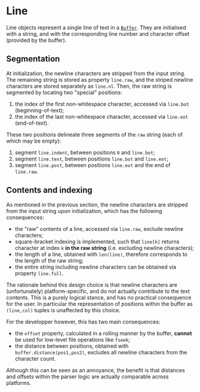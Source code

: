 
# Line

Line objects represent a single line of text in a [`Buffer`](ref/buffer). 
They are initialised with a string, and with the corresponding line number and character offset (provided by the buffer).

## Segmentation

At initialization, the newline characters are stripped from the input string.
The remaining string is stored as property `line.raw`, and the striped newline characters are stored separately as `line.nl`.
Then, the raw string is segmented by locating two "special" positions:

1. the index of the first non-whitespace character, accessed via `line.bot` (beginning-of-text);
2. the index of the last non-whitespace character, accessed via `line.eot` (end-of-text).

These two positions delineate three segments of the `raw` string (each of which may be empty):

1. segment `line.indent`, between positions `0` and `line.bot`;
2. segment `line.text`, between positions `line.bot` and `line.eot`;
3. segment `line.post`, between positions `line.eot` and the end of `line.raw`. 

## Contents and indexing

As mentioned in the previous section, the newline characters are stripped from the input string upon initialization, which has the following consequences:

- the "raw" contents of a line, accessed via `line.raw`, exclude newline characters;
- square-bracket indexing is implemented, such that `line[k]` returns character at index `k` **in the raw string** (i.e. excluding newline characters);
- the length of a line, obtained with `len(line)`, therefore corresponds to the length of the raw string;
- the entire string including newline characters can be obtained via property `line.full`.

The rationale behind this design choice is that newline characters are (unfortunately) platform-specific, and do not actually contribute to the text contents. 
This is a purely logical stance, and has no practical consequence for the user. In particular the representation of positions within the buffer as `(line,col)` tuples is unaffected by this choice.

For the developper however, this has two main consequences:

- the `offset` property, calculated in a rolling manner by the buffer, **cannot** be used for low-level file operations like `fseek`;
- the distance between positions, obtained with `buffer.distance(pos1,pos2)`, excludes all newline characters from the character count.

Although this can be seen as an annoyance, the benefit is that distances and offsets within the parser logic are actually comparable across platforms.

